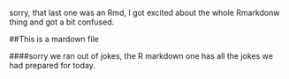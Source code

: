sorry, that last one was an Rmd, I got excited about the whole Rmarkdonw thing and got a bit confused.

##This is a mardown file

####sorry we ran out of jokes, the R markdown one has all the jokes we had prepared for today.
